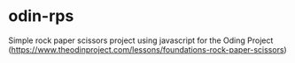# odin-rps
Simple rock paper scissors project using javascript for the Oding Project (https://www.theodinproject.com/lessons/foundations-rock-paper-scissors)
